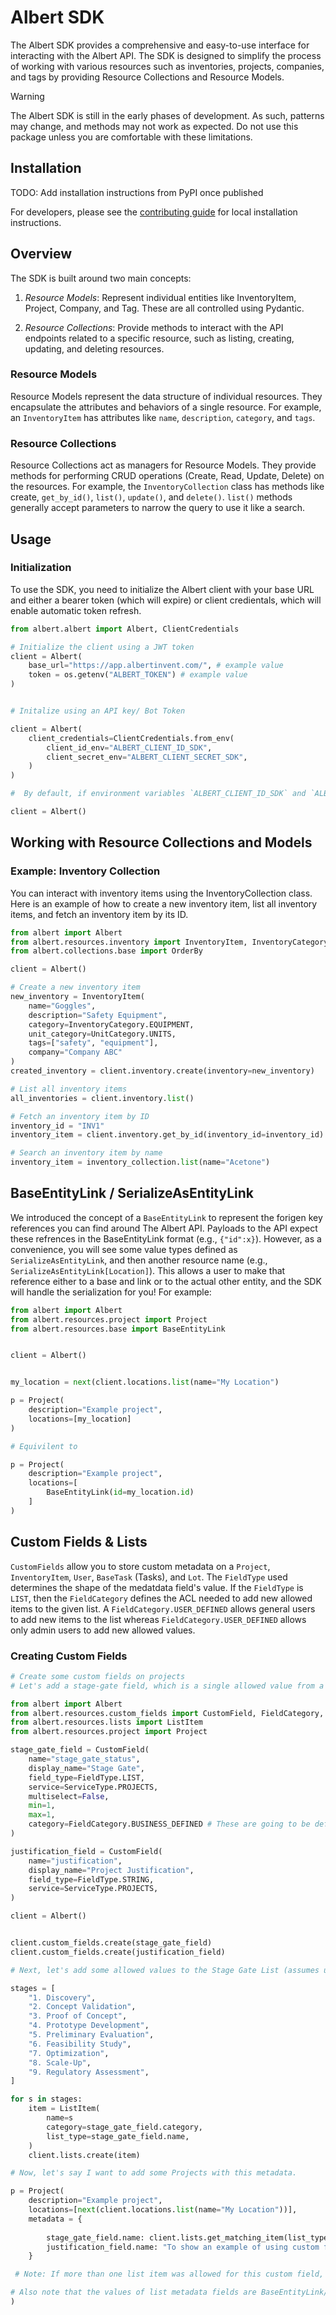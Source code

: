 # Albert SDK
The Albert SDK provides a comprehensive and easy-to-use interface for interacting with the Albert API. The SDK is designed to simplify the process of working with various resources such as inventories, projects, companies, and tags by providing Resource Collections and Resource Models.

> [!WARNING]
> The Albert SDK is still in the early phases of development. As such, patterns may change, and methods may not work as expected. Do not use this package unless you are comfortable with these limitations.

## Installation

TODO: Add installation instructions from PyPI once published

For developers, please see the [contributing guide](CONTRIBUTING.mD) for local installation instructions.

## Overview
The SDK is built around two main concepts:

1. *Resource Models*: Represent individual entities like InventoryItem, Project, Company, and Tag. These are all controlled using Pydantic.

2. *Resource Collections*: Provide methods to interact with the API endpoints related to a specific resource, such as listing, creating, updating, and deleting resources.

### Resource Models
Resource Models represent the data structure of individual resources. They encapsulate the attributes and behaviors of a single resource. For example, an `InventoryItem` has attributes like `name`, `description`, `category`, and `tags`.

### Resource Collections
Resource Collections act as managers for Resource Models. They provide methods for performing CRUD operations (Create, Read, Update, Delete) on the resources. For example, the `InventoryCollection` class has methods like create, `get_by_id()`, `list()`, `update()`, and `delete()`. `list()` methods generally accept parameters to narrow the query to use it like a search.

## Usage
### Initialization
To use the SDK, you need to initialize the Albert client with your base URL and either a bearer token (which will expire) or client credientals, which will enable automatic token refresh.

```python
from albert.albert import Albert, ClientCredentials

# Initialize the client using a JWT token
client = Albert(
    base_url="https://app.albertinvent.com/", # example value
    token = os.getenv("ALBERT_TOKEN") # example value
)


# Initalize using an API key/ Bot Token

client = Albert(
    client_credentials=ClientCredentials.from_env(
        client_id_env="ALBERT_CLIENT_ID_SDK",
        client_secret_env="ALBERT_CLIENT_SECRET_SDK",
    )
)

#  By default, if environment variables `ALBERT_CLIENT_ID_SDK` and `ALBERT_CLIENT_SECRET_SDK` are set you can simply do:

client = Albert()

```

## Working with Resource Collections and Models
### Example: Inventory Collection
You can interact with inventory items using the InventoryCollection class. Here is an example of how to create a new inventory item, list all inventory items, and fetch an inventory item by its ID.

```python
from albert import Albert
from albert.resources.inventory import InventoryItem, InventoryCategory, UnitCategory
from albert.collections.base import OrderBy

client = Albert()

# Create a new inventory item
new_inventory = InventoryItem(
    name="Goggles",
    description="Safety Equipment",
    category=InventoryCategory.EQUIPMENT,
    unit_category=UnitCategory.UNITS,
    tags=["safety", "equipment"],
    company="Company ABC"
)
created_inventory = client.inventory.create(inventory=new_inventory)

# List all inventory items
all_inventories = client.inventory.list()

# Fetch an inventory item by ID
inventory_id = "INV1"
inventory_item = client.inventory.get_by_id(inventory_id=inventory_id)

# Search an inventory item by name
inventory_item = inventory_collection.list(name="Acetone")
```




## BaseEntityLink / SerializeAsEntityLink

We introduced the concept of a `BaseEntityLink` to represent the forigen key references you can find around The Albert API. Payloads to the API expect these refrences in the BaseEntityLink format (e.g., `{"id":x}`). However, as a convenience, you will see some value types defined as `SerializeAsEntityLink`, and then another resource name (e.g., `SerializeAsEntityLink[Location]`). This allows a user to make that reference either to a base and link or to the actual other entity, and the SDK will handle the serialization for you! For example:

```python
from albert import Albert
from albert.resources.project import Project
from albert.resources.base import BaseEntityLink


client = Albert()


my_location = next(client.locations.list(name="My Location")

p = Project(
    description="Example project",
    locations=[my_location]
)

# Equivilent to

p = Project(
    description="Example project",
    locations=[
        BaseEntityLink(id=my_location.id)
    ]
)

```

## Custom Fields & Lists

`CustomFields` allow you to store custom metadata on a `Project`, `InventoryItem`, `User`, `BaseTask` (Tasks), and `Lot`. The `FieldType` used determines the shape of the medatdata field's value. If the `FieldType` is `LIST`, then the `FieldCategory` defines the ACL needed to add new allowed items to the given list. A `FieldCategory.USER_DEFINED` allows general users to add new items to the list whereas `FieldCategory.USER_DEFINED` allows only admin users to add new allowed values.

### Creating Custom Fields
```python
# Create some custom fields on projects
# Let's add a stage-gate field, which is a single allowed value from a list, and an open text field for "Project Justification"

from albert import Albert
from albert.resources.custom_fields import CustomField, FieldCategory, FieldType, ServiceType
from albert.resources.lists import ListItem
from albert.resources.project import Project

stage_gate_field = CustomField(
    name="stage_gate_status",
    display_name="Stage Gate",
    field_type=FieldType.LIST,
    service=ServiceType.PROJECTS,
    multiselect=False,
    min=1,
    max=1,
    category=FieldCategory.BUSINESS_DEFINED # These are going to be defined by the business, not by any user
)

justification_field = CustomField(
    name="justification",
    display_name="Project Justification",
    field_type=FieldType.STRING,
    service=ServiceType.PROJECTS,
)

client = Albert()


client.custom_fields.create(stage_gate_field)
client.custom_fields.create(justification_field)

# Next, let's add some allowed values to the Stage Gate List (assumes user is an admin)

stages = [
    "1. Discovery",
    "2. Concept Validation",
    "3. Proof of Concept",
    "4. Prototype Development",
    "5. Preliminary Evaluation",
    "6. Feasibility Study",
    "7. Optimization",
    "8. Scale-Up",
    "9. Regulatory Assessment",
]

for s in stages:
    item = ListItem(
        name=s
        category=stage_gate_field.category,
        list_type=stage_gate_field.name,
    )
    client.lists.create(item)

# Now, let's say I want to add some Projects with this metadata.

p = Project(
    description="Example project",
    locations=[next(client.locations.list(name="My Location"))],
    metadata = {
       
        stage_gate_field.name: client.lists.get_matching_item(list_type=stage_gate_field.name, name = stages[0]).to_entity_link(),
        justification_field.name: "To show an example of using custom fields."
    }

 # Note: If more than one list item was allowed for this custom field, the value of this key/value pair would be a list

# Also note that the values of list metadata fields are BaseEntityLink/list[BaseEntityLink]
)

```
